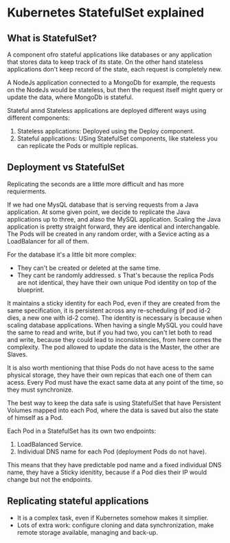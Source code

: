 # Kubernetes StatefulSet explained

## What is StatefulSet?

A component ofro stateful applications like databases or any application that stores data to keep track of its state.
On the other hand stateless applications don't keep record of the state, each request is completely new.

A NodeJs application connected to a MongoDb for example, the requests on the NodeJs would be stateless, but then the request itself might query or update the data, where MongoDb is stateful.

Stateful annd Stateless applications are deployed different ways using different components:

1. Stateless applications: Deployed using the Deploy component.
2. Stateful applications: USing StatefulSet components, like stateless you can replicate the Pods or multiple replicas.

## Deployment vs StatefulSet

Replicating the seconds are a little more difficult and has more requierments.

If we had one MysQL database that is serving requests from a Java application.
At some given point, we decide to replicate the Java applications up to three, and alaso the MySQL application. Scaling the Java application is pretty straight forward, they are identical and interchangable. The Pods will be created in any random order, with a Sevice acting as a LoadBalancer for all of them.

For the database it's a little bit more complex:

* They can't be created or deleted at the same time.
* They cant be randomly addressed.
s
That's because the replica Pods are not identical, they have their own unique Pod identity on top of the blueprint.

It maintains a sticky identity for each Pod, even if they are created from the same specification, it is persistent across any re-scheduling (if pod id-2 dies, a new one with id-2 come).
The identity is necessary is because when scaling database applications. When having a single MySQL you could have the same to read and write, but if you had two, you can't let both
to read and write, because they could lead to inconsistencies, from here comes the complexity.
The pod allowed to update the data is the Master, the other are Slaves.

It is also worth mentioning that thise Pods do not have acess to the same physical storage, they have their own repicas that each one of them can acess. Every Pod must have the exact same data at any point of the time, so they must synchronize.

The best way to keep the data safe is using StatefulSet that have Persistent Volumes mapped into each Pod, where the data is saved but also the state of himself as a Pod.

Each Pod in a StatefulSet has its own two endpoints:

1. LoadBalanced Service.
2. Individual DNS name for each Pod (deployment Pods do not have).

This means that they have predictable pod name and a fixed individual DNS name, they have a Sticky idenitity, because if a Pod dies their IP would change but not the endpoints.

## Replicating stateful applications

* It is a complex task, even if Kubernetes somehow makes it simplier.
* Lots of extra work: configure cloning and data synchronization, make remote storage available, managing and back-up. 